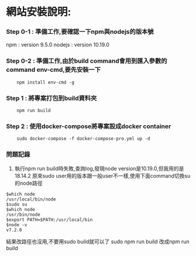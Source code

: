 # 網站安裝說明:



### Step 0-1 : 準備工作,要確認一下npm與nodejs的版本號

npm : version 9.5.0
nodejs : version 10.19.0

### Step 0-2 : 準備工作,由於build command會用到匯入參數的command env-cmd,要先安裝一下
```
    npm install env-cmd -g
```

### Step 1 : 將專案打包到build資料夾
```
    npm run build
```

### Step 2 : 使用docker-compose將專案設成docker container
```
    sudo docker-compose -f docker-compose-pro.yml up -d
```

### 問題記錄
1. 執行npm run build時失敗,查詢log,發現node version是10.19.0,但我用的是18.14.2
原來sudo user用的版本跟一般user不一樣,使用下面command切換su的node路徑

```
$which node
/usr/local/bin/node
$sudo su
$which node
/usr/bin/node
$export PATH=$PATH:/usr/local/bin
$node -v
v7.2.0
```
結果改路徑也沒用,不要用sudo build就可以了
sudo npm run build 改成npm run build